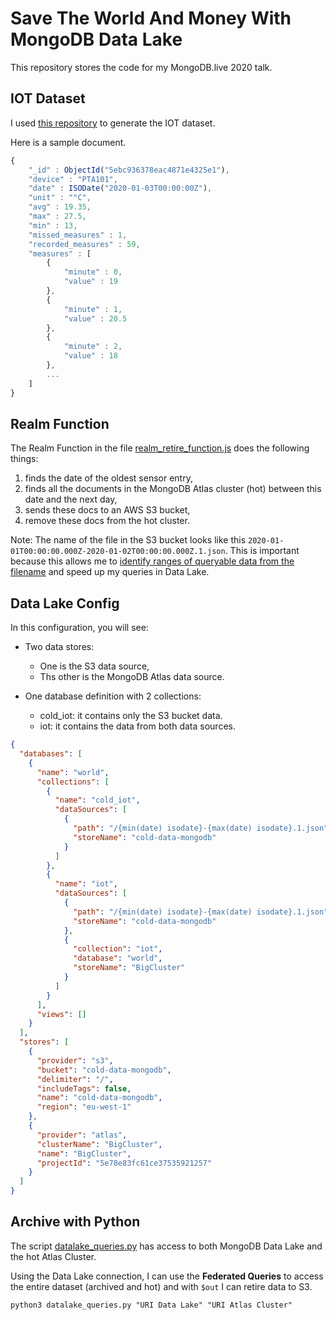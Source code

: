# Save The World And Money With MongoDB Data Lake

This repository stores the code for my MongoDB.live 2020 talk.

## IOT Dataset

I used [this repository](https://github.com/MaBeuLux88/IoT-generator-mongodb) to generate the IOT dataset.

Here is a sample document.

```javascript
{
	"_id" : ObjectId("5ebc936378eac4871e4325e1"),
	"device" : "PTA101",
	"date" : ISODate("2020-01-03T00:00:00Z"),
	"unit" : "°C",
	"avg" : 19.35,
	"max" : 27.5,
	"min" : 13,
	"missed_measures" : 1,
	"recorded_measures" : 59,
	"measures" : [
		{
			"minute" : 0,
			"value" : 19
		},
		{
			"minute" : 1,
			"value" : 20.5
		},
		{
			"minute" : 2,
			"value" : 18
		},
		...
	]
}
```

## Realm Function

The Realm Function in the file [realm_retire_function.js](realm_retire_function.js) does the following things: 

1) finds the date of the oldest sensor entry,
2) finds all the documents in the MongoDB Atlas cluster (hot) between this date and the next day,
3) sends these docs to an AWS S3 bucket,
4) remove these docs from the hot cluster.

Note: The name of the file in the S3 bucket looks like this `2020-01-01T00:00:00.000Z-2020-01-02T00:00:00.000Z.1.json`. This is important because this allows me to [identify ranges of queryable data from the filename](https://docs.mongodb.com/datalake/reference/examples/path-syntax-examples#identify-ranges-of-queryable-data-from-filename) and speed up my queries in Data Lake.

## Data Lake Config

In this configuration, you will see: 

- Two data stores: 
  - One is the S3 data source,
  - Ths other is the MongoDB Atlas data source.
  
- One database definition with 2 collections:
  - cold_iot: it contains only the S3 bucket data.
  - iot: it contains the data from both data sources.

```json
{
  "databases": [
    {
      "name": "world",
      "collections": [
        {
          "name": "cold_iot",
          "dataSources": [
            {
              "path": "/{min(date) isodate}-{max(date) isodate}.1.json",
              "storeName": "cold-data-mongodb"
            }
          ]
        },
        {
          "name": "iot",
          "dataSources": [
            {
              "path": "/{min(date) isodate}-{max(date) isodate}.1.json",
              "storeName": "cold-data-mongodb"
            },
            {
              "collection": "iot",
              "database": "world",
              "storeName": "BigCluster"
            }
          ]
        }
      ],
      "views": []
    }
  ],
  "stores": [
    {
      "provider": "s3",
      "bucket": "cold-data-mongodb",
      "delimiter": "/",
      "includeTags": false,
      "name": "cold-data-mongodb",
      "region": "eu-west-1"
    },
    {
      "provider": "atlas",
      "clusterName": "BigCluster",
      "name": "BigCluster",
      "projectId": "5e78e83fc61ce37535921257"
    }
  ]
}
```

## Archive with Python

The script [datalake_queries.py](datalake_queries.py) has access to both MongoDB Data Lake and the hot Atlas Cluster.

Using the Data Lake connection, I can use the **Federated Queries** to access the entire dataset (archived and hot) and with `$out` I can retire data to S3.

```shell script
python3 datalake_queries.py "URI Data Lake" "URI Atlas Cluster"
```
